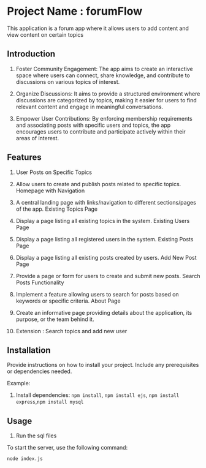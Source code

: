 # Project Name : forumFlow

This application is a forum app where it allows users to add content and view content on certain topics

## Introduction

1. Foster Community Engagement: The app aims to create an interactive space where users can connect, share knowledge, and contribute to discussions on various topics of interest.

2. Organize Discussions: It aims to provide a structured environment where discussions are categorized by topics, making it easier for users to find relevant content and engage in meaningful conversations.

3. Empower User Contributions: By enforcing membership requirements and associating posts with specific users and topics, the app encourages users to contribute and participate actively within their areas of interest.

## Features

1. User Posts on Specific Topics

2. Allow users to create and publish posts related to specific topics.
Homepage with Navigation

3. A central landing page with links/navigation to different sections/pages of the app.
Existing Topics Page

4. Display a page listing all existing topics in the system.
Existing Users Page

5. Display a page listing all registered users in the system.
Existing Posts Page

6. Display a page listing all existing posts created by users.
Add New Post Page

7. Provide a page or form for users to create and submit new posts.
Search Posts Functionality

8. Implement a feature allowing users to search for posts based on keywords or specific criteria.
About Page

9. Create an informative page providing details about the application, its purpose, or the team behind it.

10. Extension : Search topics and add new user


## Installation

Provide instructions on how to install your project. Include any prerequisites or dependencies needed.

Example:

1. Install dependencies: `npm install`, `npm install ejs`, `npm install express`,`npm install mysql`

## Usage

1. Run the sql files

To start the server, use the following command:

```bash
node index.js